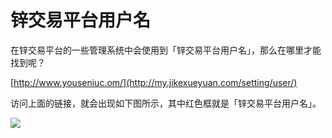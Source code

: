 # 锌交易平台用户名

在锌交易平台的一些管理系统中会使用到「锌交易平台用户名」，那么在哪里才能找到呢？

[http://www.youseniuc.om/](http://my.jikexueyuan.com/setting/user/)

访问上面的链接，就会出现如下图所示，其中红色框就是「锌交易平台用户名」。

![](http://com-4jplus-temp.qiniudn.com/2016/08/2016-09-21-account1.png)

